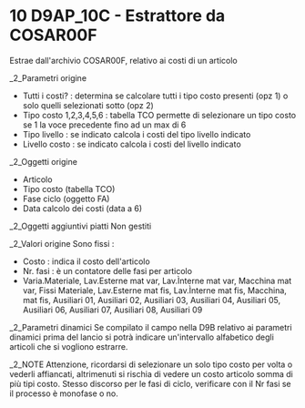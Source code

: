 # 10 D9AP_10C - Estrattore da COSAR00F
Estrae dall'archivio COSAR00F, relativo ai costi di un articolo


_2_Parametri origine

- Tutti i costi? :  determina se calcolare tutti i tipo costo presenti (opz 1) o solo quelli selezionati sotto (opz 2)
- Tipo costo 1,2,3,4,5,6 :  tabella TCO permette di selezionare un tipo costo se 1 la voce precedente fino ad un max di 6
- Tipo livello :  se indicato calcola i costi del tipo livello indicato
- Livello costo :  se indicato calcola i costi del livello indicato

_2_Oggetti origine

- Articolo
- Tipo costo (tabella TCO)
- Fase ciclo (oggetto FA)
- Data calcolo dei costi (data a 6)	

_2_Oggetti aggiuntivi piatti
Non gestiti

_2_Valori origine
Sono fissi : 

- Costo :  indica il costo dell'articolo
- Nr. fasi :  è un contatore delle fasi per articolo
- Varia.Materiale, Lav.Esterne mat var, Lav.Ìnterne mat var, Macchina mat var, Fissi Materiale, Lav.Esterne mat fis, Lav.Ìnterne mat fis, Macchina, mat fis, Ausiliari 01, Ausiliari 02, Ausiliari 03, Ausiliari 04, Ausiliari 05, Ausiliari 06, Ausiliari 07, Ausiliari 08, Ausiliari 09

_2_Parametri dinamici
Se compilato il campo nella D9B relativo ai parametri dinamici prima del lancio si potrà indicare un'intervallo alfabetico degli articoli che si vogliono estrarre.

_2_NOTE
Attenzione, ricordarsi di selezionare un solo tipo costo per volta o vederli affiancati, altrimenuti si rischia di vedere un costo articolo somma di più tipi costo. Stesso discorso per le fasi di ciclo, verificare con il Nr fasi se il processo è monofase o no.
